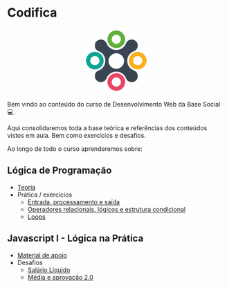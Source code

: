 # Codifica

<P align="center">
    <img src="assets/logo_base_social.jpg" width=150>
</p>

Bem vindo ao conteúdo do curso de Desenvolvimento Web da Base Social 💻.

Aqui consolidaremos toda a base teórica e referências dos conteúdos vistos em aula. Bem como exercícios e desafios.

Ao longo de todo o curso aprenderemos sobre:

## Lógica de Programação
* [Teoria](0_logica_de_programacao/README.md)
* Prática / exercícios
    * [Entrada, processamento e saída](0_logica_de_programacao/exercicios/entrada_processamento_saida.md)
    * [Operadores relacionais, lógicos e estrutura condicional](0_logica_de_programacao/exercicios/operadores_relacionais_logicos_condicional.md)
    * [Loops](0_logica_de_programacao/exercicios/loops.md)

## Javascript I - Lógica na Prática
* [Material de apoio](1_javascript_1/README.md)
* Desafios
    * [Salário Líquido](1_javascript_1/desafios/salario_liquido.md)
    * [Média e aprovação 2.0](1_javascript_1/desafios/media_e_aprovacao_v2.md)

<!-- * [HTML](2_html/README.md) -->
<!-- * [CSS](3_css/README.md) -->
<!-- * [Javascript II](4_javascript_2/README.md) -->
<!-- * [Github](4_github/README.md) -->
